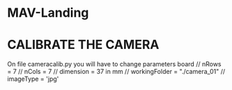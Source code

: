 # MAV-Landing
# CALIBRATE THE CAMERA 
On file cameracalib.py you will have to change parameters board
// nRows = 7
// nCols = 7
// dimension = 37 in mm
// workingFolder   = "./camera_01"
// imageType       = 'jpg'

